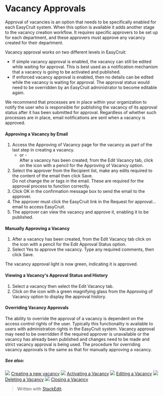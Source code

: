 # Vacancy Approvals

Approval of vacancies is an option that needs to be specifically enabled for each EasyCruit system. When this option is available it adds another stage to the vacancy creation workflow. It requires specific approvers to be set up for each department, and these approvers must approve any vacancy created for their department.

Vacancy approval works on two different levels in EasyCruit:

-   If simple vacancy approval is enabled, the vacancy can still be edited while waiting for approval. This is best used as a notification mechanism that a vacancy is going to be activated and published.
-   If enforced vacancy approval is enabled, then no details can be edited while the vacancy is waiting for approval. The approval status would need to be overridden by an EasyCruit administrator to become editable again.

We recommend that processes are in place within your organization to notify the user who is responsible for publishing the vacancy of its approval status after it has been submitted for approval. Regardless of whether such processes are in place, email notifications are sent when a vacancy is approved.

#### Approving a Vacancy by Email

1.  Access the  Approving of Vacancy  page for the vacancy as part of the last step in creating a vacancy.  
    - or -  
    After a vacancy has been created, from the  Edit Vacancy  tab, click on the icon with a pencil for the  Approving of Vacancy  option.
2.  Select the approver from the  Recipient  list, make any edits required to the content of the email then click  Save.  
    Do not change the  <project /> or <approval-link />  tags in the email. These are required for the approval process to function correctly.
3.  Click  OK  in the confirmation message box to send the email to the approver.
4.  The approver must click the EasyCruit link in the  Request for approval... email to access EasyCruit.
5.  The approver can view the vacancy and approve it, enabling it to be published.

#### Manually Approving a Vacancy

1.  After a vacancy has been created, from the  Edit Vacancy  tab click on the icon with a pencil for the  Edit Approval Status  option.
2.  Select  Yes  to approve the vacancy. Type any required comments, then click  Save.

The vacancy approval light is now green, indicating it is approved.

#### Viewing a Vacancy's Approval Status and History

1.  Select a vacancy then select the  Edit Vacancy  tab.
2.  Click on the icon with a green magnifying glass from the  Approving of Vacancy  option to display the approval history.

#### Overriding Vacancy Approvals

The ability to override the approval of a vacancy is dependent on the access control rights of the user. Typically this functionality is available to users with administration rights in the EasyCruit system. Vacancy approval may need to be overridden if the required approver is unavailable or the vacancy has already been published and changes need to be made and strict vacancy approval is being used. The procedure for overriding vacancy approvals is the same as that for manually approving a vacancy.

##### See also:

![](../Resources/Images/icon-document-link.png) [Creating a new vacancy](creating_a_new_vacancy.htm)
![](../Resources/Images/icon-document-link.png) [Activating a Vacancy](activating_a_vacancy.htm)
![](../Resources/Images/icon-document-link.png) [Editing a Vacancy](editing_a_vacancy.htm)
![](../Resources/Images/icon-document-link.png) [Deleting a Vacancy](deleting_a_vacancy.htm)
![](../Resources/Images/icon-document-link.png) [Closing a Vacancy](closing_a_vacancy.htm)


> Written with [StackEdit](https://stackedit.io/).
<!--stackedit_data:
eyJoaXN0b3J5IjpbLTQ0MjQ5Njg0Ml19
-->
